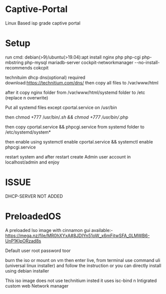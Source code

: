 # Captive-Portal
Linux Based isp grade captive portal

# Setup 
run cmd: debian(>9)/ubuntu(>19.04):apt install nginx php php-cgi php-mbstring php-mysql mariadb-server cockpit-networkmanager --no-install-recommends cokcpit

technituim dhcp dns(optional) required download:https://technitium.com/dns/
then copy  all files to /var/www/html

after it copy nginx folder from  /var/www/html/systemd folder to /etc (replace n overwrite)

Put all systemd files except cportal.service on /usr/bin

then chmod +777 /usr/bin/*.sh && chmod +777 /usr/bin/*.php

then copy cportal.service && phpcgi.service from systemd folder to /etc/systemd/system*

then enable using systemctl enable cportal.service && systemctl enable phpcgi.service

restart system and after restart create Admin user account in localhost/admin and enjoy



# ISSUE

DHCP-SERVER NOT ADDED

# PreloadedOS

A preloaded Iso image with cinnamon gui available:-https://mega.nz/file/MR0hXYxA#8JDIYn51oW_x6mFjtwSFA_0LMWB6-UnP1KIpORzad8s

Default user root password toor

burn the iso or mount on vm then enter live, from terminal use command uli (universal linux installer) and follow the instruction or you can directly install using debian installer

This iso image does not use technitium insted it uses isc-bind n Intigrated custom web Network manager
 


